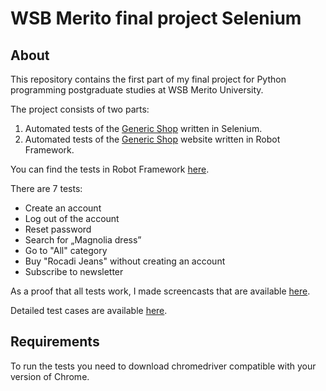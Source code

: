 # WSB Merito final project Selenium

## About

This repository contains the first part of my final project for Python programming postgraduate studies at WSB Merito University.
 
The project consists of two parts:
1. Automated tests of the [Generic Shop](https://skleptest.pl) written in Selenium.
1. Automated tests of the [Generic Shop](https://skleptest.pl) website written in Robot Framework.
 
You can find the tests in Robot Framework [here](https://github.com/marta-rakowska/wsb_final_project_robotframework).
 
There are 7 tests:
* Create an account
* Log out of the account
* Reset password
* Search for „Magnolia dress”
* Go to "All" category
* Buy "Rocadi Jeans" without creating an account
* Subscribe to newsletter
 
As a proof that all tests work, I made screencasts that are available [here](https://drive.google.com/drive/folders/1c-r5jnG3tudd7u0LJFjHi5mqipw9rYNW?usp=sharing).
 
Detailed test cases are available [here](https://docs.google.com/spreadsheets/d/1lvv_EVEm_fjS3nj3DHmuSeVQBUbBPSox/edit?usp=share_link&ouid=110133304186287068341&rtpof=true&sd=true).

## Requirements
To run the tests you need to download chromedriver compatible with your version of Chrome.
